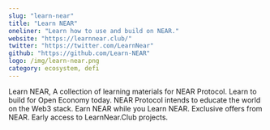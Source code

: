 ```yaml
---
slug: "learn-near"
title: "Learn NEAR"
oneliner: "Learn how to use and build on NEAR."
website: "https://learnnear.club/"
twitter: "https://twitter.com/LearnNear"
github: "https://github.com/Learn-NEAR"
logo: /img/learn-near.png
category: ecosystem, defi
---
```


Learn NEAR, A collection of learning materials for NEAR Protocol. Learn to build for Open Economy today. NEAR Protocol intends to educate the world on the Web3 stack. Earn NEAR while you Learn NEAR. Exclusive offers from NEAR. Early access to LearnNear.Club projects.
